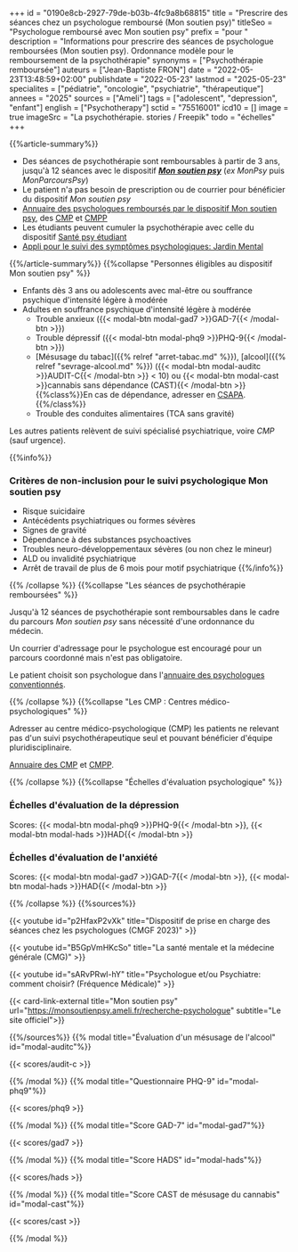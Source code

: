 +++
id = "0190e8cb-2927-79de-b03b-4fc9a8b68815"
title = "Prescrire des séances chez un psychologue remboursé (Mon soutien psy)"
titleSeo = "Psychologue remboursé avec Mon soutien psy"
prefix = "pour "
description = "Informations pour prescrire des séances de psychologue remboursées (Mon soutien psy). Ordonnance modèle pour le remboursement de la psychothérapie"
synonyms = ["Psychothérapie remboursée"]
auteurs = ["Jean-Baptiste FRON"]
date = "2022-05-23T13:48:59+02:00"
publishdate = "2022-05-23"
lastmod = "2025-05-23"
specialites = ["pédiatrie", "oncologie", "psychiatrie", "thérapeutique"]
annees = "2025"
sources = ["Ameli"]
tags = ["adolescent", "depression", "enfant"]
english = ["Psychotherapy"]
sctid = "75516001"
icd10 = []
image = true
imageSrc = "La psychothérapie. stories / Freepik"
todo = "échelles"
+++

{{%article-summary%}}

- Des séances de psychothérapie sont remboursables à partir de 3 ans, jusqu'à 12 séances avec le dispositif ***[Mon soutien psy](https://www.ameli.fr/medecin/exercice-liberal/prise-charge-situation-type-soin/accompagnement-psychologue-conventionne-mon-soutien-psy)*** (*ex MonPsy* puis *MonParcoursPsy*)
- Le patient n'a pas besoin de prescription ou de courrier pour bénéficier du dispositif *Mon soutien psy*
- [Annuaire des psychologues remboursés par le dispositif Mon soutien psy](https://monsoutienpsy.ameli.fr/recherche-psychologue), des [CMP](https://www.santeenfrance.fr/annuaire/13-centres-medico-psychologiques-cmp-cattp) et [CMPP](https://annuaire.action-sociale.org/etablissements/jeunes-handicapes/centre-medico-psycho-pedagogique--c-m-p-p---189.html)
- Les étudiants peuvent cumuler la psychothérapie avec celle du dispositif [Santé psy étudiant](https://santepsy.etudiant.gouv.fr)
- [Appli pour le suivi des symptômes psychologiques: Jardin Mental](https://jardinmental.fabrique.social.gouv.fr/pro)

{{%/article-summary%}}
{{%collapse "Personnes éligibles au dispositif Mon soutien psy" %}}

- Enfants dès 3 ans ou adolescents avec mal-être ou souffrance psychique d'intensité légère à modérée
- Adultes en souffrance psychique d'intensité légère à modérée
  - Trouble anxieux ({{< modal-btn modal-gad7 >}}GAD-7{{< /modal-btn >}})
  - Trouble dépressif ({{< modal-btn modal-phq9 >}}PHQ-9{{< /modal-btn >}})
  - [Mésusage du tabac]({{% relref "arret-tabac.md" %}}), [alcool]({{% relref "sevrage-alcool.md" %}}) ({{< modal-btn modal-auditc >}}AUDIT-C{{< /modal-btn >}} < 10) ou {{< modal-btn modal-cast >}}cannabis sans dépendance (CAST){{< /modal-btn >}}  
    {{%class%}}En cas de dépendance, adresser en [CSAPA](https://annuaire.action-sociale.org/etablissements/readaptation-sociale/centre-de-soins-accompagnement-prevention-addictologie-197.html).{{%/class%}}
  - Trouble des conduites alimentaires (TCA sans gravité)

Les autres patients relèvent de suivi spécialisé psychiatrique, voire *CMP* (sauf urgence).

{{%info%}}

### Critères de non-inclusion pour le suivi psychologique Mon soutien psy

- Risque suicidaire
- Antécédents psychiatriques ou formes sévères
- Signes de gravité
- Dépendance à des substances psychoactives
- Troubles neuro-développementaux sévères (ou non chez le mineur)
- ALD ou invalidité psychiatrique
- Arrêt de travail de plus de 6 mois pour motif psychiatrique
{{%/info%}}

{{% /collapse %}}
{{%collapse "Les séances de psychothérapie remboursées" %}}

Jusqu'à 12 séances de psychothérapie sont remboursables dans le cadre du parcours *Mon soutien psy* sans nécessité d'une ordonnance du médecin.

Un courrier d'adressage pour le psychologue est encouragé pour un parcours coordonné mais n'est pas obligatoire.

Le patient choisit son psychologue dans l'[annuaire des psychologues conventionnés](https://monsoutienpsy.ameli.fr/recherche-psychologue).

{{% /collapse %}}
{{%collapse "Les CMP : Centres médico-psychologiques" %}}

Adresser au centre médico-psychologique (CMP) les patients ne relevant pas d'un suivi psychothérapeutique seul et pouvant bénéficier d'équipe pluridisciplinaire.

[Annuaire des CMP](https://www.santeenfrance.fr/annuaire/13-centres-medico-psychologiques-cmp-cattp) et [CMPP](https://annuaire.action-sociale.org/etablissements/jeunes-handicapes/centre-medico-psycho-pedagogique--c-m-p-p---189.html).

{{% /collapse %}}
{{%collapse "Échelles d'évaluation psychologique" %}}

### Échelles d'évaluation de la dépression

Scores: {{< modal-btn modal-phq9 >}}PHQ-9{{< /modal-btn >}}, {{< modal-btn modal-hads >}}HAD{{< /modal-btn >}}

### Échelles d'évaluation de l'anxiété

Scores: {{< modal-btn modal-gad7 >}}GAD-7{{< /modal-btn >}}, {{< modal-btn modal-hads >}}HAD{{< /modal-btn >}}

{{% /collapse %}}
{{%sources%}}

{{< youtube id="p2HfaxP2vXk" title="Dispositif de prise en charge des séances chez les psychologues (CMGF 2023)" >}}

{{< youtube id="B5GpVmHKcSo" title="La santé mentale et la médecine générale (CMG)" >}}

{{< youtube id="sARvPRwl-hY" title="Psychologue et/ou Psychiatre: comment choisir? (Fréquence Médicale)" >}}

{{< card-link-external title="Mon soutien psy" url="https://monsoutienpsy.ameli.fr/recherche-psychologue" subtitle="Le site officiel">}}

{{%/sources%}}
{{% modal title="Évaluation d'un mésusage de l'alcool" id="modal-auditc"%}}

{{< scores/audit-c >}}

{{% /modal %}}
{{% modal title="Questionnaire PHQ-9" id="modal-phq9"%}}

{{< scores/phq9 >}}

{{% /modal %}}
{{% modal title="Score GAD-7" id="modal-gad7"%}}

{{< scores/gad7 >}}

{{% /modal %}}
{{% modal title="Score HADS" id="modal-hads"%}}

{{< scores/hads >}}

{{% /modal %}}
{{% modal title="Score CAST de mésusage du cannabis" id="modal-cast"%}}

{{< scores/cast >}}

{{% /modal %}}
